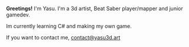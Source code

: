 **Greetings!** I'm Yasu.
I'm a 3d artist, Beat Saber player/mapper
and junior gamedev. 

Im currently learning C# and
making my own game.

If you want to contact me,
[contact@yasu3d.art](mailto:contact@yasu3d.art)
